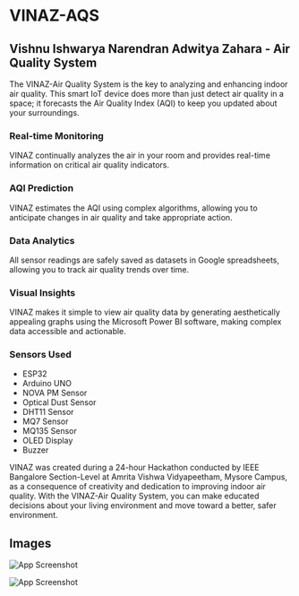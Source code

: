 
# VINAZ-AQS

## Vishnu Ishwarya Narendran Adwitya Zahara - Air Quality System

The VINAZ-Air Quality System is the key to analyzing and enhancing indoor air quality. This smart IoT device does more than just detect air quality in a space; it forecasts the Air Quality Index (AQI) to keep you updated about your surroundings.

### Real-time Monitoring

VINAZ continually analyzes the air in your room and provides real-time information on critical air quality indicators.

### AQI Prediction

VINAZ estimates the AQI using complex algorithms, allowing you to anticipate changes in air quality and take appropriate action.

### Data Analytics

All sensor readings are safely saved as datasets in Google spreadsheets, allowing you to track air quality trends over time.

### Visual Insights

VINAZ makes it simple to view air quality data by generating aesthetically appealing graphs using the Microsoft Power BI software, making complex data accessible and actionable.

### Sensors Used

- ESP32
- Arduino UNO
- NOVA PM Sensor
- Optical Dust Sensor
- DHT11 Sensor
- MQ7 Sensor
- MQ135 Sensor
- OLED Display
- Buzzer

VINAZ was created during a 24-hour Hackathon conducted by IEEE Bangalore Section-Level at Amrita Vishwa Vidyapeetham, Mysore Campus, as a consequence of creativity and dedication to improving indoor air quality. With the VINAZ-Air Quality System, you can make educated decisions about your living environment and move toward a better, safer environment.


## Images

![App Screenshot](https://github.com/vishnu1002/vinaz-aqs-iot/blob/47cde31d0c6a356644db813d6d46de77e9ec696e/images/image1.jpg)

![App Screenshot](https://github.com/vishnu1002/vinaz-aqs-iot/blob/47cde31d0c6a356644db813d6d46de77e9ec696e/images/image4.jpg)
